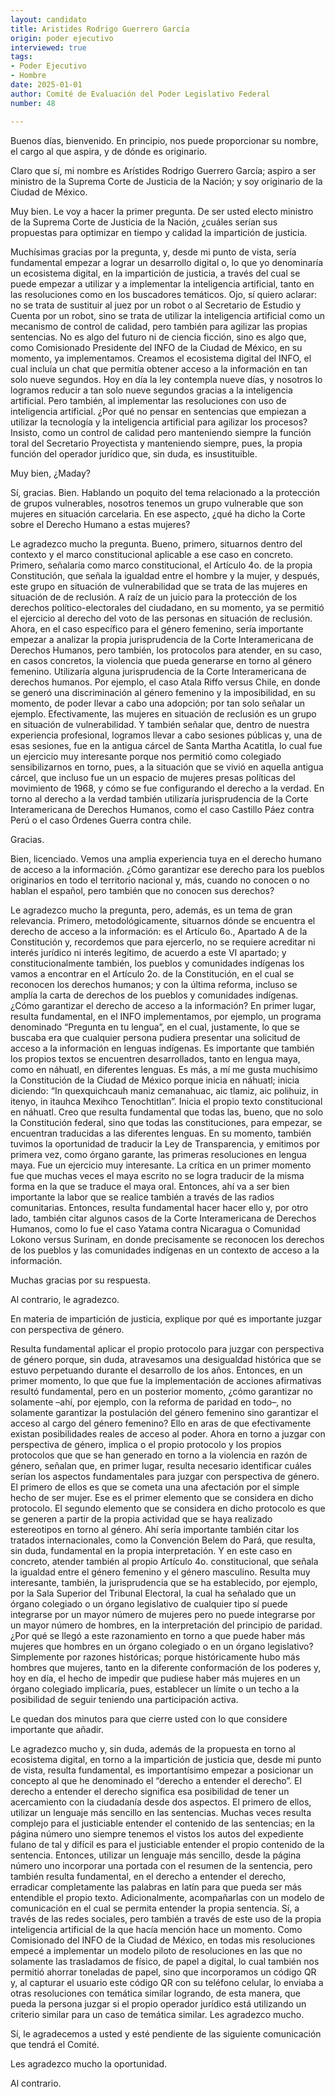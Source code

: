 ```yaml
---
layout: candidato
title: Aristides Rodrigo Guerrero García
origin: poder ejecutivo
interviewed: true
tags:
- Poder Ejecutivo
- Hombre
date: 2025-01-01
author: Comité de Evaluación del Poder Legislativo Federal
number: 48

---
```


Buenos días, bienvenido. En principio, nos puede proporcionar su nombre, el cargo al que aspira, y de dónde es originario.

Claro que sí, mi nombre es Arístides Rodrigo Guerrero García; aspiro a ser ministro de la Suprema Corte de Justicia de la Nación; y soy originario de la Ciudad de México.

Muy bien. Le voy a hacer la primer pregunta. De ser usted electo ministro de la Suprema Corte de Justicia de la Nación, ¿cuáles serían sus propuestas para optimizar en tiempo y calidad la impartición de justicia.

Muchísimas gracias por la pregunta, y, desde mi punto de vista, sería fundamental empezar a lograr un desarrollo digital o, lo que yo denominaría un ecosistema digital, en la impartición de justicia, a través del cual se puede empezar a utilizar y a implementar la inteligencia artificial, tanto en las resoluciones como en los buscadores temáticos. Ojo, sí quiero aclarar: no se trata de sustituir al juez por un robot o al Secretario de Estudio y Cuenta por un robot, sino se trata de utilizar la inteligencia artificial como un mecanismo de control de calidad, pero también para agilizar las propias sentencias. No es algo del futuro ni de ciencia ficción, sino es algo que, como Comisionado Presidente del INFO de la Ciudad de México, en su momento, ya implementamos. Creamos el ecosistema digital del INFO, el cual incluía un chat que permitía obtener acceso a la información en tan solo nueve segundos. Hoy en día la ley contempla nueve días, y nosotros lo logramos reducir a tan solo nueve segundos gracias a la inteligencia artificial. Pero también, al implementar las resoluciones con uso de inteligencia artificial. ¿Por qué no pensar en sentencias que empiezan a utilizar la tecnología y la inteligencia artificial para agilizar los procesos? Insisto, como un control de calidad pero manteniendo siempre la función toral del Secretario Proyectista y manteniendo siempre, pues, la propia función del operador jurídico que, sin duda, es insustituible.

Muy bien, ¿Maday?

Sí, gracias. Bien. Hablando un poquito del tema relacionado a la protección de grupos vulnerables, nosotros tenemos un grupo vulnerable que son mujeres en situación carcelaria. En ese aspecto, ¿qué ha dicho la Corte sobre el Derecho Humano a estas mujeres?

Le agradezco mucho la pregunta. Bueno, primero, situarnos dentro del contexto y el marco constitucional aplicable a ese caso en concreto. Primero, señalaría como marco constitucional, el Artículo 4o. de la propia Constitución, que señala la igualdad entre el hombre y la mujer, y después, este grupo en situación de vulnerabilidad que se trata de las mujeres en situación de de reclusión. A raíz de un juicio para la protección de los derechos político-electorales del ciudadano, en su momento, ya se permitió el ejercicio al derecho del voto de las personas en situación de reclusión. Ahora, en el caso específico para el género femenino, sería importante empezar a analizar la propia jurisprudencia de la Corte Interamericana de Derechos Humanos, pero también, los protocolos para atender, en su caso, en casos concretos, la violencia que pueda generarse en torno al género femenino. Utilizaría alguna jurisprudencia de la Corte Interamericana de derechos humanos. Por ejemplo, el caso Atala Riffo versus Chile, en donde se generó una discriminación al género femenino y la imposibilidad, en su momento, de poder llevar a cabo una adopción; por tan solo señalar un ejemplo. Efectivamente, las mujeres en situación de reclusión es un grupo en situación de vulnerabilidad. Y también señalar que, dentro de nuestra experiencia profesional, logramos llevar a cabo sesiones públicas y, una de esas sesiones, fue en la antigua cárcel de Santa Martha Acatitla, lo cual fue un ejercicio muy interesante porque nos permitió como colegiado sensibilizarnos en torno, pues, a la situación que se vivió en aquella antigua cárcel, que incluso fue un un espacio de mujeres presas políticas del movimiento de 1968, y cómo se fue configurando el derecho a la verdad. En torno al derecho a la verdad también utilizaría jurisprudencia de la Corte Interamericana de Derechos Humanos, como el caso Castillo Páez contra Perú o el caso Órdenes Guerra contra chile.

Gracias.

Bien, licenciado. Vemos una amplia experiencia tuya en el derecho humano de acceso a la información. ¿Cómo garantizar ese derecho para los pueblos originarios en todo el territorio nacional y, más, cuando no conocen o no hablan el español, pero también que no conocen sus derechos?

Le agradezco mucho la pregunta, pero, además, es un tema de gran relevancia. Primero, metodológicamente, situarnos dónde se encuentra el derecho de acceso a la información: es el Artículo 6o., Apartado A de la Constitución y, recordemos que para ejercerlo, no se requiere acreditar ni interés jurídico ni interés legítimo, de acuerdo a este VI apartado; y constitucionalmente también, los pueblos y comunidades indígenas los vamos a encontrar en el Artículo 2o. de la Constitución, en el cual se reconocen los derechos humanos; y con la última reforma, incluso se amplía la carta de derechos de los pueblos y comunidades indígenas. ¿Cómo garantizar el derecho de acceso a la información? En primer lugar, resulta fundamental, en el INFO implementamos, por ejemplo, un programa denominado “Pregunta en tu lengua”, en el cual, justamente, lo que se buscaba era que cualquier persona pudiera presentar una solicitud de acceso a la información en lenguas indígenas. Es importante que también los propios textos se encuentren desarrollados, tanto en lengua maya, como en náhuatl, en diferentes lenguas. Es más, a mí me gusta muchísimo la Constitución de la Ciudad de México porque inicia en náhuatl; inicia diciendo: “In quexquichcauh maniz cemanahuac, aic tlamiz, aic polihuiz, in itenyo, in itauhca Mexihco Tenochtitlan”. Inicia el propio texto constitucional en náhuatl. Creo que resulta fundamental que todas las, bueno, que no solo la Constitución federal, sino que todas las constituciones, para empezar, se encuentran traducidas a las diferentes lenguas. En su momento, también tuvimos la oportunidad de traducir la Ley de Transparencia, y emitimos por primera vez, como órgano garante, las primeras resoluciones en lengua maya. Fue un ejercicio muy interesante. La crítica en un primer momento fue que muchas veces el maya escrito no se logra traducir de la misma forma en la que se traduce el maya oral. Entonces, ahí va a ser bien importante la labor que se realice también a través de las radios comunitarias. Entonces, resulta fundamental hacer hacer ello y, por otro lado, también citar algunos casos de la Corte Interamericana de Derechos Humanos, como lo fue el caso Yatama contra Nicaragua o Comunidad Lokono versus Surinam, en donde precisamente se reconocen los derechos de los pueblos y las comunidades indígenas en un contexto de acceso a la información.

Muchas gracias por su respuesta.

Al contrario, le agradezco.

En materia de impartición de justicia, explique por qué es importante juzgar con perspectiva de género.

Resulta fundamental aplicar el propio protocolo para juzgar con perspectiva de género porque, sin duda, atravesamos una desigualdad histórica que se estuvo perpetuando durante el desarrollo de los años. Entonces, en un primer momento, lo que que fue la implementación de acciones afirmativas resultó fundamental, pero en un posterior momento, ¿cómo garantizar no solamente –ahí, por ejemplo, con la reforma de paridad en todo–, no solamente garantizar la postulación del género femenino sino garantizar el acceso al cargo del género femenino? Ello en aras de que efectivamente existan posibilidades reales de acceso al poder. Ahora en torno a juzgar con perspectiva de género, implica o el propio protocolo y los propios protocolos que que se han generado en torno a la violencia en razón de género, señalan que, en primer lugar, resulta necesario identificar cuáles serían los aspectos fundamentales para juzgar con perspectiva de género. El primero de ellos es que se cometa una una afectación por el simple hecho de ser mujer. Ese es el primer elemento que se considera en dicho protocolo. El segundo elemento que se considera en dicho protocolo es que se generen a partir de la propia actividad que se haya realizado estereotipos en torno al género. Ahí sería importante también citar los tratados internacionales, como la Convención Belem do Pará, que resulta, sin duda, fundamental en la propia interpretación. Y en este caso en concreto, atender también al propio Artículo 4o. constitucional, que señala la igualdad entre el género femenino y el género masculino. Resulta muy interesante, también, la jurisprudencia que se ha establecido, por ejemplo, por la Sala Superior del Tribunal Electoral, la cual ha señalado que un órgano colegiado o un órgano legislativo de cualquier tipo sí puede integrarse por un mayor número de mujeres pero no puede integrarse por un mayor número de hombres, en la interpretación del principio de paridad. ¿Por qué se llegó a este razonamiento en torno a que puede haber más mujeres que hombres en un órgano colegiado o en un órgano legislativo? Simplemente por razones históricas; porque históricamente hubo más hombres que mujeres, tanto en la diferente conformación de los poderes y, hoy en día, el hecho de impedir que pudiese haber más mujeres en un órgano colegiado implicaría, pues, establecer un límite o un techo a la posibilidad de seguir teniendo una participación activa.

Le quedan dos minutos para que cierre usted con lo que considere importante que añadir.

Le agradezco mucho y, sin duda, además de la propuesta en torno al ecosistema digital, en torno a la impartición de justicia que, desde mi punto de vista, resulta fundamental, es importantísimo empezar a posicionar un concepto al que he denominado el “derecho a entender el derecho”. El derecho a entender el derecho significa esa posibilidad de tener un acercamiento con la ciudadanía desde dos aspectos. El primero de ellos, utilizar un lenguaje más sencillo en las sentencias. Muchas veces resulta complejo para el justiciable entender el contenido de las sentencias; en la página número uno siempre tenemos el vistos los autos del expediente fulano de tal y difícil es para el justiciable entender el propio contenido de la sentencia. Entonces, utilizar un lenguaje más sencillo, desde la página número uno incorporar una portada con el resumen de la sentencia, pero también resulta fundamental, en el derecho a entender el derecho, erradicar completamente las palabras en latín para que pueda ser más entendible el propio texto. Adicionalmente, acompañarlas con un modelo de comunicación en el cual se permita entender la propia sentencia. Sí, a través de las redes sociales, pero también a través de este uso de la propia inteligencia artificial de la que hacía mención hace un momento. Como Comisionado del INFO de la Ciudad de México, en todas mis resoluciones empecé a implementar un modelo piloto de resoluciones en las que no solamente las trasladamos de físico, de papel a digital, lo cual también nos permitió ahorrar toneladas de papel, sino que incorporamos un código QR y, al capturar el usuario este código QR con su teléfono celular, lo enviaba a otras resoluciones con temática similar logrando, de esta manera, que pueda la persona juzgar si el propio operador jurídico está utilizando un criterio similar para un caso de temática similar. Les agradezco mucho.

Sí, le agradecemos a usted y esté pendiente de las siguiente comunicación que tendrá el Comité.

Les agradezco mucho la oportunidad.

Al contrario.

